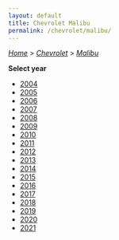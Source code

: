 ```yaml
---
layout: default
title: Chevrolet Malibu
permalink: /chevrolet/malibu/
---
```

[*Home*](/) > [*Chevrolet*](/chevrolet/) > [*Malibu*](/chevrolet/malibu/)

**Select year**

- [2004](/chevrolet/malibu/2004/)
- [2005](/chevrolet/malibu/2005/)
- [2006](/chevrolet/malibu/2006/)
- [2007](/chevrolet/malibu/2007/)
- [2008](/chevrolet/malibu/2008/)
- [2009](/chevrolet/malibu/2009/)
- [2010](/chevrolet/malibu/2010/)
- [2011](/chevrolet/malibu/2011/)
- [2012](/chevrolet/malibu/2012/)
- [2013](/chevrolet/malibu/2013/)
- [2014](/chevrolet/malibu/2014/)
- [2015](/chevrolet/malibu/2015/)
- [2016](/chevrolet/malibu/2016/)
- [2017](/chevrolet/malibu/2017/)
- [2018](/chevrolet/malibu/2018/)
- [2019](/chevrolet/malibu/2019/)
- [2020](/chevrolet/malibu/2020/)
- [2021](/chevrolet/malibu/2021/)